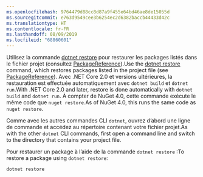 ```yaml
---
ms.openlocfilehash: 9764479d88cc8d87a9f455e64bd46ae8de15055d
ms.sourcegitcommit: e763d9549cee3b6254ec2d6382baccb44433d42c
ms.translationtype: HT
ms.contentlocale: fr-FR
ms.lasthandoff: 08/09/2019
ms.locfileid: "68860601"
---
```

<span data-ttu-id="5336f-101">Utilisez la commande [dotnet restore](/dotnet/core/tools/dotnet-restore?tabs=netcore2x) pour restaurer les packages listés dans le fichier projet (consultez [PackageReference](../../consume-packages/package-references-in-project-files.md)).</span><span class="sxs-lookup"><span data-stu-id="5336f-101">Use the [dotnet restore](/dotnet/core/tools/dotnet-restore?tabs=netcore2x) command, which restores packages listed in the project file (see [PackageReference](../../consume-packages/package-references-in-project-files.md)).</span></span> <span data-ttu-id="5336f-102">Avec .NET Core 2.0 et versions ultérieures, la restauration est effectuée automatiquement avec `dotnet build` et `dotnet run`.</span><span class="sxs-lookup"><span data-stu-id="5336f-102">With .NET Core 2.0 and later, restore is done automatically with `dotnet build` and `dotnet run`.</span></span> <span data-ttu-id="5336f-103">À compter de NuGet 4.0, cette commande exécute le même code que `nuget restore`.</span><span class="sxs-lookup"><span data-stu-id="5336f-103">As of NuGet 4.0, this runs the same code as `nuget restore`.</span></span>

<span data-ttu-id="5336f-104">Comme avec les autres commandes CLI `dotnet`, ouvrez d’abord une ligne de commande et accédez au répertoire contenant votre fichier projet.</span><span class="sxs-lookup"><span data-stu-id="5336f-104">As with the other `dotnet` CLI commands, first open a command line and switch to the directory that contains your project file.</span></span>

<span data-ttu-id="5336f-105">Pour restaurer un package à l’aide de la commande `dotnet restore` :</span><span class="sxs-lookup"><span data-stu-id="5336f-105">To restore a package using `dotnet restore`:</span></span>

```cli
dotnet restore 
```